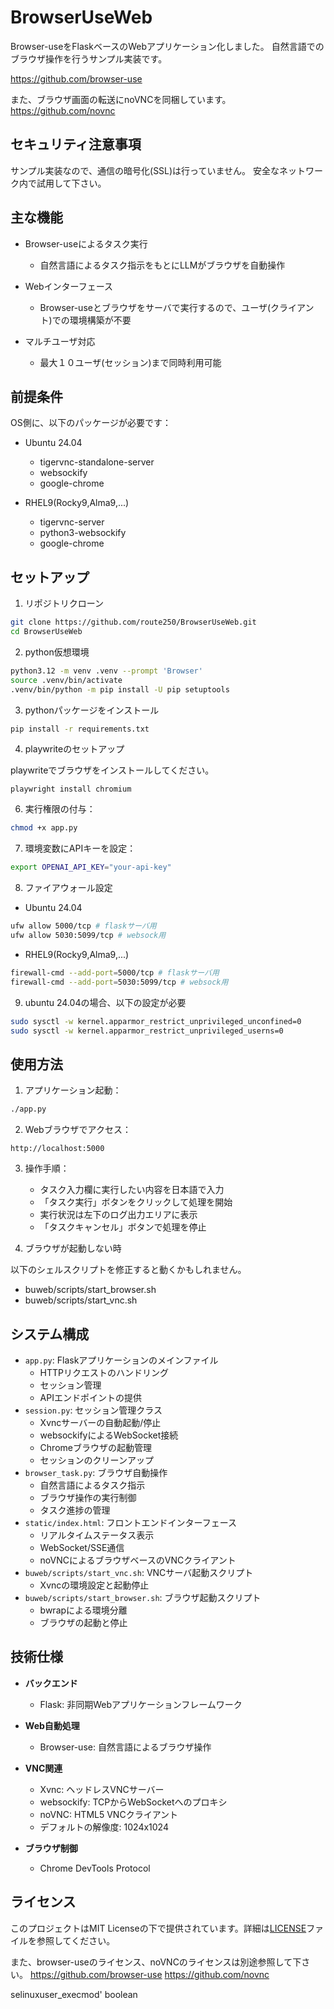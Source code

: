 # BrowserUseWeb

Browser-useをFlaskベースのWebアプリケーション化しました。
自然言語でのブラウザ操作を行うサンプル実装です。

https://github.com/browser-use

また、ブラウザ画面の転送にnoVNCを同梱しています。
https://github.com/novnc

## セキュリティ注意事項

サンプル実装なので、通信の暗号化(SSL)は行っていません。
安全なネットワーク内で試用して下さい。

## 主な機能

- Browser-useによるタスク実行
  - 自然言語によるタスク指示をもとにLLMがブラウザを自動操作

- Webインターフェース
  - Browser-useとブラウザをサーバで実行するので、ユーザ(クライアント)での環境構築が不要

- マルチユーザ対応
  - 最大１０ユーザ(セッション)まで同時利用可能

## 前提条件

OS側に、以下のパッケージが必要です：

- Ubuntu 24.04
  - tigervnc-standalone-server
  - websockify
  - google-chrome

- RHEL9(Rocky9,Alma9,...)
  - tigervnc-server
  - python3-websockify
  - google-chrome

## セットアップ

1. リポジトリクローン
```bash
git clone https://github.com/route250/BrowserUseWeb.git
cd BrowserUseWeb
```

2. python仮想環境
```bash
python3.12 -m venv .venv --prompt 'Browser'
source .venv/bin/activate
.venv/bin/python -m pip install -U pip setuptools
```

3. pythonパッケージをインストール
```bash
pip install -r requirements.txt
```

4. playwriteのセットアップ

playwriteでブラウザをインストールしてください。

```
playwright install chromium
```

6. 実行権限の付与：
```bash
chmod +x app.py
```

7. 環境変数にAPIキーを設定：
```bash
export OPENAI_API_KEY="your-api-key"
```

8. ファイアウォール設定
- Ubuntu 24.04
```bash
ufw allow 5000/tcp # flaskサーバ用
ufw allow 5030:5099/tcp # websock用
```

- RHEL9(Rocky9,Alma9,...)
```bash
firewall-cmd --add-port=5000/tcp # flaskサーバ用
firewall-cmd --add-port=5030:5099/tcp # websock用
```

9. ubuntu 24.04の場合、以下の設定が必要

```bash
sudo sysctl -w kernel.apparmor_restrict_unprivileged_unconfined=0
sudo sysctl -w kernel.apparmor_restrict_unprivileged_userns=0
```

## 使用方法

1. アプリケーション起動：
```bash
./app.py
```

2. Webブラウザでアクセス：
```
http://localhost:5000
```

3. 操作手順：
   - タスク入力欄に実行したい内容を日本語で入力
   - 「タスク実行」ボタンをクリックして処理を開始
   - 実行状況は左下のログ出力エリアに表示
   - 「タスクキャンセル」ボタンで処理を停止

4. ブラウザが起動しない時

以下のシェルスクリプトを修正すると動くかもしれません。
- buweb/scripts/start_browser.sh
- buweb/scripts/start_vnc.sh

## システム構成

- `app.py`: Flaskアプリケーションのメインファイル
  - HTTPリクエストのハンドリング
  - セッション管理
  - APIエンドポイントの提供
- `session.py`: セッション管理クラス
  - Xvncサーバーの自動起動/停止
  - websockifyによるWebSocket接続
  - Chromeブラウザの起動管理
  - セッションのクリーンアップ
- `browser_task.py`: ブラウザ自動操作
  - 自然言語によるタスク指示
  - ブラウザ操作の実行制御
  - タスク進捗の管理
- `static/index.html`: フロントエンドインターフェース
  - リアルタイムステータス表示
  - WebSocket/SSE通信
  - noVNCによるブラウザベースのVNCクライアント
- `buweb/scripts/start_vnc.sh`: VNCサーバ起動スクリプト
  - Xvncの環境設定と起動停止
- `buweb/scripts/start_browser.sh`: ブラウザ起動スクリプト
  - bwrapによる環境分離
  - ブラウザの起動と停止
  
## 技術仕様

- **バックエンド**
  - Flask: 非同期Webアプリケーションフレームワーク

- **Web自動処理**
  - Browser-use: 自然言語によるブラウザ操作

- **VNC関連**
  - Xvnc: ヘッドレスVNCサーバー
  - websockify: TCPからWebSocketへのプロキシ
  - noVNC: HTML5 VNCクライアント
  - デフォルトの解像度: 1024x1024

- **ブラウザ制御**
  - Chrome DevTools Protocol

## ライセンス

このプロジェクトはMIT Licenseの下で提供されています。詳細は[LICENSE](LICENSE)ファイルを参照してください。

また、browser-useのライセンス、noVNCのライセンスは別途参照して下さい。
https://github.com/browser-use
https://github.com/novnc


selinuxuser_execmod' boolean
